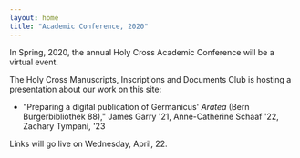 ```yaml
---
layout: home
title: "Academic Conference, 2020"
---
```


In Spring, 2020, the annual Holy Cross Academic Conference will be a virtual event.

The Holy Cross Manuscripts, Inscriptions and Documents Club is hosting a presentation about our work on this site:


- "Preparing a digital publication of Germanicus' *Aratea* (Bern Burgerbibliothek 88)," James Garry '21, Anne-Catherine Schaaf '22, Zachary Tympani, '23

Links will go live on Wednesday, April, 22.
